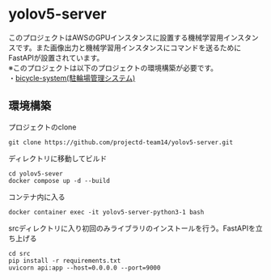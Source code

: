 # yolov5-server  
このプロジェクトはAWSのGPUインスタンスに設置する機械学習用インスタンスです。また画像出力と機械学習用インスタンスにコマンドを送るためにFastAPIが設置されています。  
※このプロジェクトは以下のプロジェクトの環境構築が必要です。  
・[bicycle-system(駐輪場管理システム)](https://github.com/projectd-team14/bicycle_system)  
## 環境構築
プロジェクトのclone  
```
git clone https://github.com/projectd-team14/yolov5-server.git
```
ディレクトリに移動してビルド  
```
cd yolov5-sever  
docker compose up -d --build
```
コンテナ内に入る
```
docker container exec -it yolov5-server-python3-1 bash
```
srcディレクトリに入り初回のみライブラリのインストールを行う。FastAPIを立ち上げる
```
cd src
pip install -r requirements.txt
uvicorn api:app --host=0.0.0.0 --port=9000
```

